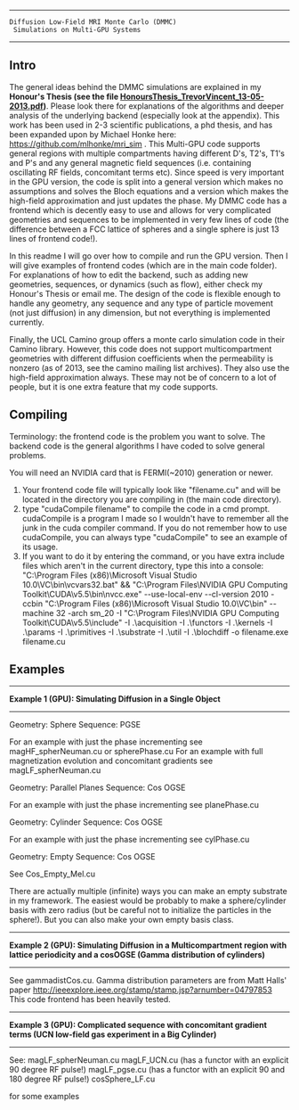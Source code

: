 ********************************************************************

	Diffusion Low-Field MRI Monte Carlo (DMMC)
	 Simulations on Multi-GPU Systems

********************************************************************


**Intro**
-----

The general ideas behind the DMMC simulations are explained in my **Honour's Thesis (see the file [HonoursThesis_TrevorVincent_13-05-2013.pdf](https://github.com/trevor-vincent/lowfield_diffusion_mri_gpu/blob/f5ca9b2eaa411603d56b2ddc2353ac5d11407666/HonoursThesis_TrevorVincent_13-05-2013.pdf))**.
Please look there for explanations of the algorithms and deeper analysis of the underlying backend (especially look at the appendix). This work has been used in 2-3 scientific publications, a phd thesis, and has been expanded upon by Michael Honke here: https://github.com/mlhonke/mri_sim .
This Multi-GPU code supports general regions with multiple compartments
having different D's, T2's, T1's and P's and any general magnetic field sequences (i.e. containing oscillating RF fields,
concomitant terms etc). Since speed is very important in the GPU version, the code is split into a general version which
makes no assumptions and solves the Bloch equations and a version which makes the high-field approximation and just 
updates the phase. My DMMC code has a frontend which is decently easy to use and allows for very complicated geometries and sequences
to be implemented in very few lines of code (the difference between a FCC lattice of spheres and a single sphere is just 13 lines of
frontend code!).

In this readme I will go over how to compile and run the GPU version. Then I will give examples of frontend codes
(which are in the main code folder). For explanations of how to edit the backend, such as adding
new geometries, sequences, or dynamics (such as flow), either check my Honour's Thesis or email me. The design of the code
is flexible enough to handle any geometry, any sequence and any type of particle movement (not just diffusion) in any dimension, but not everything 
is implemented currently.

Finally, the UCL Camino group offers a monte carlo simulation code in their Camino library. However, this code
does not support multicompartment geometries with different diffusion coefficients when the permeability is nonzero
(as of 2013, see the camino mailing list archives). They also use the high-field approximation always. These may not be of concern to a lot of people, but it is one extra feature that my code supports.

**Compiling**
---------

Terminology: the frontend code is the problem you want to solve. The backend code is the general
algorithms I have coded to solve general problems.

You will need an NVIDIA card that is FERMI(~2010) generation or newer.

1. Your frontend code file will typically look like "filename.cu" and will be located in the directory
you are compiling in (the main code directory).
2. type "cudaCompile filename" to compile the code in a cmd prompt. cudaCompile is a program I made so I wouldn't have to
remember all the junk in the cuda compiler command. If you do not remember how to use cudaCompile, you can always
type "cudaCompile" to see an example of its usage.
3. If you want to do it by entering the command, or you have extra include files which aren't in the current
directory, type this into a console:
"C:\Program Files (x86)\Microsoft Visual Studio 10.0\VC\bin\vcvars32.bat\" && "C:\Program Files\NVIDIA GPU Computing Toolkit\CUDA\v5.5\bin\nvcc.exe\" --use-local-env --cl-version 2010 -ccbin "C:\Program Files (x86)\Microsoft Visual Studio 10.0\VC\bin\" --machine 32 -arch sm_20 -I "C:\Program Files\NVIDIA GPU Computing Toolkit\CUDA\v5.5\include\" -I .\acquisition -I .\functors -I .\kernels -I .\params -I .\primitives -I .\substrate -I .\util -I .\blochdiff -o filename.exe filename.cu


**Examples**
--------

**********************************************************************

   **Example 1 (GPU): Simulating Diffusion in a Single Object**

**********************************************************************

Geometry: Sphere
Sequence: PGSE

For an example with just the phase incrementing see magHF_spherNeuman.cu or spherePhase.cu
For an example with full magnetization evolution and concomitant gradients see magLF_spherNeuman.cu

Geometry: Parallel Planes
Sequence: Cos OGSE

For an example with just the phase incrementing see planePhase.cu

Geometry: Cylinder
Sequence: Cos OGSE

For an example with just the phase incrementing see cylPhase.cu

Geometry: Empty
Sequence: Cos OGSE

See Cos_Empty_Mel.cu

There are actually multiple (infinite) ways you can make an empty substrate in my framework.
The easiest would be probably to make a sphere/cylinder basis with zero radius (but be careful not to initialize
the particles in the sphere!). But you can also make your own empty basis class.

***********************************************************************************************************************

   **Example 2 (GPU): Simulating Diffusion in a Multicompartment region with lattice periodicity and a cosOGSE
   (Gamma distribution of cylinders)**

***********************************************************************************************************************

See gammadistCos.cu. Gamma distribution parameters are from Matt Halls' paper http://ieeexplore.ieee.org/stamp/stamp.jsp?arnumber=04797853
This code frontend has been heavily tested.

***********************************************************************************************************

   **Example 3 (GPU): Complicated sequence with concomitant gradient terms 
   (UCN low-field gas experiment in a Big Cylinder)**

***********************************************************************************************************

See:
magLF_spherNeuman.cu
magLF_UCN.cu  (has a functor with an explicit 90 degree RF pulse!)
magLF_pgse.cu (has a functor with an explicit 90 and 180 degree RF pulse!)
cosSphere_LF.cu

for some examples 

